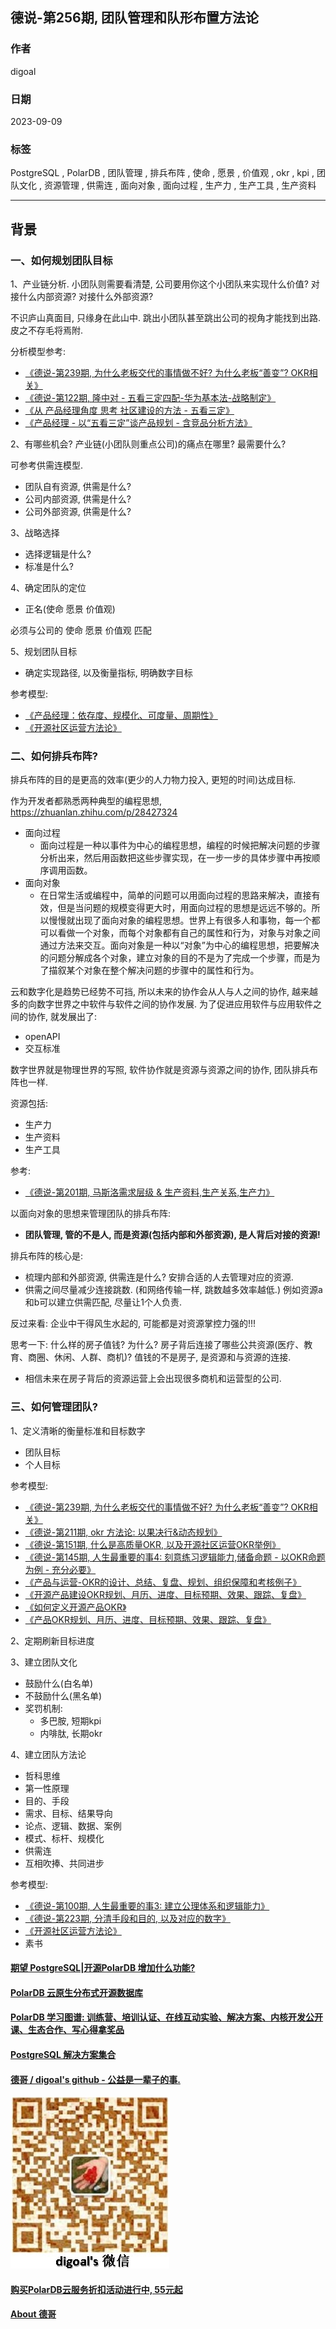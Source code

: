 ## 德说-第256期, 团队管理和队形布置方法论    
      
### 作者      
digoal      
      
### 日期      
2023-09-09     
      
### 标签      
PostgreSQL , PolarDB , 团队管理 , 排兵布阵 , 使命 , 愿景 , 价值观 , okr , kpi , 团队文化 , 资源管理 , 供需连 , 面向对象 , 面向过程 , 生产力 , 生产工具 , 生产资料    
      
----      
      
## 背景      
  
### 一、如何规划团队目标  
  
1、产业链分析. 小团队则需要看清楚, 公司要用你这个小团队来实现什么价值? 对接什么内部资源? 对接什么外部资源?    
  
不识庐山真面目, 只缘身在此山中. 跳出小团队甚至跳出公司的视角才能找到出路. 皮之不存毛将焉附.    
  
分析模型参考:  
- [《德说-第239期, 为什么老板交代的事情做不好? 为什么老板“善变”? OKR相关》](../202306/20230609_01.md)    
- [《德说-第122期, 隆中对 - 五看三定四配-华为基本法-战略制定》](../202208/20220811_02.md)    
- [《从 产品经理角度 思考 社区建设的方法 - 五看三定》](../202103/20210329_01.md)    
- [《产品经理 - 以“五看三定”谈产品规划 - 含竞品分析方法》](../202101/20210128_02.md)    
  
2、有哪些机会? 产业链(小团队则重点公司)的痛点在哪里? 最需要什么?   
  
可参考供需连模型.   
- 团队自有资源, 供需是什么?  
- 公司内部资源, 供需是什么?  
- 公司外部资源, 供需是什么?  
  
3、战略选择  
- 选择逻辑是什么?  
- 标准是什么?  
  
4、确定团队的定位  
- 正名(使命 愿景 价值观)  
  
必须与公司的 使命 愿景 价值观 匹配  
  
5、规划团队目标    
- 确定实现路径, 以及衡量指标, 明确数字目标    
  
参考模型:  
- [《产品经理：依存度、规模化、可度量、周期性》](../202012/20201225_02.md)    
- [《开源社区运营方法论》](../202309/20230904_01.md)    
  
### 二、如何排兵布阵?  
排兵布阵的目的是更高的效率(更少的人力物力投入, 更短的时间)达成目标.    
  
作为开发者都熟悉两种典型的编程思想, https://zhuanlan.zhihu.com/p/28427324    
- 面向过程  
    - 面向过程是一种以事件为中心的编程思想，编程的时候把解决问题的步骤分析出来，然后用函数把这些步骤实现，在一步一步的具体步骤中再按顺序调用函数。  
- 面向对象  
    - 在日常生活或编程中，简单的问题可以用面向过程的思路来解决，直接有效，但是当问题的规模变得更大时，用面向过程的思想是远远不够的。所以慢慢就出现了面向对象的编程思想。世界上有很多人和事物，每一个都可以看做一个对象，而每个对象都有自己的属性和行为，对象与对象之间通过方法来交互。面向对象是一种以“对象”为中心的编程思想，把要解决的问题分解成各个对象，建立对象的目的不是为了完成一个步骤，而是为了描叙某个对象在整个解决问题的步骤中的属性和行为。  
  
云和数字化是趋势已经势不可挡, 所以未来的协作会从人与人之间的协作, 越来越多的向数字世界之中软件与软件之间的协作发展. 为了促进应用软件与应用软件之间的协作, 就发展出了:  
- openAPI  
- 交互标准   
  
数字世界就是物理世界的写照, 软件协作就是资源与资源之间的协作, 团队排兵布阵也一样.   
  
资源包括:    
- 生产力  
- 生产资料  
- 生产工具  
  
参考:  
- [《德说-第201期, 马斯洛需求层级 & 生产资料,生产关系,生产力》](../202302/20230227_01.md)    
  
以面向对象的思想来管理团队的排兵布阵:     
- <b> 团队管理, 管的不是人, 而是资源(包括内部和外部资源), 是人背后对接的资源! </b>    
  
排兵布阵的核心是:   
- 梳理内部和外部资源, 供需连是什么? 安排合适的人去管理对应的资源.
- 供需之间尽量减少连接跳数. (和网络传输一样, 跳数越多效率越低.)  例如资源a和b可以建立供需匹配, 尽量让1个人负责. 
  
反过来看: 企业中干得风生水起的, 可能都是对资源掌控力强的!!!     
   
思考一下: 什么样的房子值钱? 为什么? 房子背后连接了哪些公共资源(医疗、教育、商圈、休闲、人群、商机)? 值钱的不是房子, 是资源和与资源的连接.  
- 相信未来在房子背后的资源运营上会出现很多商机和运营型的公司. 
  
  
### 三、如何管理团队?  
  
1、定义清晰的衡量标准和目标数字  
- 团队目标  
- 个人目标  
  
参考模型:  
- [《德说-第239期, 为什么老板交代的事情做不好? 为什么老板“善变”? OKR相关》](../202306/20230609_01.md)    
- [《德说-第211期, okr 方法论: 以果决行&动态规划》](../202303/20230319_05.md)    
- [《德说-第151期, 什么是高质量OKR, 以及开源社区运营OKR举例》](../202209/20220929_01.md)    
- [《德说-第145期, 人生最重要的事4: 刻意练习逻辑能力,储备命题 - 以OKR命题为例 - 充分必要》](../202209/20220917_01.md)    
- [《产品与运营-OKR的设计、总结、复盘、规划、组织保障和考核例子》](../202203/20220308_01.md)    
- [《开源产品建设OKR规划、月历、进度、目标预期、效果、跟踪、复盘》](../202106/20210619_01.md)    
- [《如何定义开源产品OKR》](../202106/20210618_03.md)    
- [《产品OKR规划、月历、进度、目标预期、效果、跟踪、复盘》](../202106/20210618_02.md)    
  
  
2、定期刷新目标进度  
  
  
3、建立团队文化  
- 鼓励什么(白名单)  
- 不鼓励什么(黑名单)  
- 奖罚机制:   
    - 多巴胺, 短期kpi  
    - 内啡肽, 长期okr  
  
  
4、建立团队方法论  
- 哲科思维  
- 第一性原理  
- 目的、手段  
- 需求、目标、结果导向  
- 论点、逻辑、数据、案例  
- 模式、标杆、规模化  
- 供需连  
- 互相吹捧、共同进步  
  
参考模型:  
- [《德说-第100期, 人生最重要的事3: 建立公理体系和逻辑能力》](../202206/20220610_01.md)    
- [《德说-第223期, 分清手段和目的, 以及对应的数字》](../202304/20230420_01.md)  
- [《开源社区运营方法论》](../202309/20230904_01.md)    
- 素书  
  
  
  
#### [期望 PostgreSQL|开源PolarDB 增加什么功能?](https://github.com/digoal/blog/issues/76 "269ac3d1c492e938c0191101c7238216")
  
  
#### [PolarDB 云原生分布式开源数据库](https://github.com/ApsaraDB "57258f76c37864c6e6d23383d05714ea")
  
  
#### [PolarDB 学习图谱: 训练营、培训认证、在线互动实验、解决方案、内核开发公开课、生态合作、写心得拿奖品](https://www.aliyun.com/database/openpolardb/activity "8642f60e04ed0c814bf9cb9677976bd4")
  
  
#### [PostgreSQL 解决方案集合](../201706/20170601_02.md "40cff096e9ed7122c512b35d8561d9c8")
  
  
#### [德哥 / digoal's github - 公益是一辈子的事.](https://github.com/digoal/blog/blob/master/README.md "22709685feb7cab07d30f30387f0a9ae")
  
  
![digoal's wechat](../pic/digoal_weixin.jpg "f7ad92eeba24523fd47a6e1a0e691b59")
  
  
#### [购买PolarDB云服务折扣活动进行中, 55元起](https://www.aliyun.com/activity/new/polardb-yunparter?userCode=bsb3t4al "e0495c413bedacabb75ff1e880be465a")
  
  
#### [About 德哥](https://github.com/digoal/blog/blob/master/me/readme.md "a37735981e7704886ffd590565582dd0")
  
